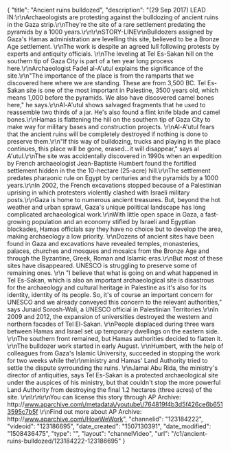 {
    "title": "Ancient ruins bulldozed",
    "description": "(29 Sep 2017) LEAD IN:\r\nArchaeologists are protesting against the bulldozing of ancient ruins in the Gaza strip.\r\nThey're the site of a rare settlement predating the pyramids by a 1000 years.\r\n\r\nSTORY-LINE\r\nBulldozers assigned by Gaza's Hamas administration are levelling this site, believed to be a Bronze Age settlement. \r\nThe work is despite an agreed lull following protests by experts and antiquity officials. \r\nThe leveling at Tel Es-Sakan hill on the southern tip of Gaza City is part of a ten year long process here.\r\nArchaeologist Fadel al-A'utul explains the significance of the site.\r\n\"The importance of the place is from the ramparts that we discovered here where we are standing. These are from 3,500 BC. Tel Es-Sakan site is one of the most important in Palestine, 3500 years old, which means 1,000 before the pyramids. We also have discovered camel bones here,\" he says.\r\nAl-A'utul shows salvaged fragments that he used to reassemble two thirds of a jar. He's also found a flint knife blade and camel bones.\r\nHamas is flattening the hill on the southern tip of Gaza City to make way for military bases and construction projects. \r\nAl-A'utul fears that the ancient ruins will be completely destroyed if nothing is done to preserve them.\r\n\"If this way of bulldozing, trucks and playing in the place continues, this place will be gone, erased...it will disappear,\" says al A'utul.\r\nThe site was accidentally discovered in 1990s when an expedition by French archaeologist Jean-Baptiste Humbert found the fortified settlement hidden in the the 10-hectare (25-acre) hill.\r\nThe settlement predates pharaonic rule on Egypt by centuries and the pyramids by a 1000 years.\r\nIn 2002, the French excavations stopped because of a Palestinian uprising in which protesters violently clashed with Israeli military posts.\r\nGaza is home to numerous ancient treasures. But, beyond the hot weather and urban sprawl, Gaza's unique political landscape has long complicated archaeological work.\r\nWith little open space in Gaza, a fast-growing population and an economy stifled by Israeli and Egyptian blockades, Hamas officials say they have no choice but to develop the area, making archaeology a low priority. \r\nDozens of ancient sites have been found in Gaza and excavations have revealed temples, monasteries, palaces, churches and mosques and mosaics from the Bronze Age and through the Byzantine, Greek, Roman and Islamic eras.\r\nBut most of these sites have disappeared. UNESCO is struggling to preserve some of remaining ones. \r\n \"I believe that what is going on and what happened in Tel Es-Sakan, which is also an important archaeological site is disastrous for the archaeology and cultural heritage in Palestine as it's also for its identity, identity of its people. So, it's of course an important concern for UNESCO and we already conveyed this concern to the relevant authorities,\" says  Junaid Sorosh-Wali, a UNESCO official in Palestinian Territories.\r\nIn 2009 and 2012, the expansion of universities destroyed the western and northern facades of Tel El-Sakan. \r\nPeople displaced during three wars between Hamas and Israel set up temporary dwellings on the eastern side. \r\nThe southern front remained, but Hamas authorities decided to flatten it. \r\nThe bulldozer work started in early August. \r\nHumbert, with the help of colleagues from Gaza's Islamic University, succeeded in stopping the work for two weeks while the\r\nministry and Hamas' Land Authority tried to settle the dispute syrrounding the ruins. \r\nJamal Abu Rida, the ministry's director of antiquities, says Tel Es-Sakan is a protected archaeological site under the auspices of his ministry, but that couldn't stop the more powerful Land Authority from destroying the final 1.2 hectares (three acres) of the site. \r\n\r\n\r\nYou can license this story through AP Archive: http:\/\/www.aparchive.com\/metadata\/youtube\/764819f4b3d5f426ce6b6513595c7b5f \r\nFind out more about AP Archive: http:\/\/www.aparchive.com\/HowWeWork",
    "channelid": "123184222",
    "videoid": "123186695",
    "date_created": "1507130391",
    "date_modified": "1508436475",
    "type": "",
    "layout": "channelVideo",
    "url": "\/c1\/ancient-ruins-bulldozed\/123184222-123186695"
}